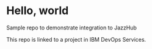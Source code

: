 Hello, world
==========

Sample repo to demonstrate integration to JazzHub

This repo is linked to a project in IBM DevOps Services.
